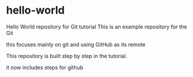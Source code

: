 # hello-world
Hello World repository for Git tutorial
This is an example repository for the Git

this focuses mainly on git and using GitHub as its remote

This repository is built step by step in the tutorial.

it now includes steps for github
